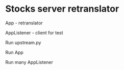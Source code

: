# Stocks server retranslator

App - retranslator

AppListener - client for test


Run upstream.py

Run App

Run many AppListener

